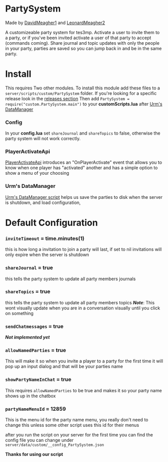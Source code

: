 # PartySystem
  Made by [DavidMeagher1](https://github.com/DavidMeagher1) and [LeonardMeagher2](https://github.com/LeonardMeagher2)
  
 A customizeable party system for tes3mp. Activate a user to invite them to a party, or if you've been invited activate a user of that party to accept (commands coming). Share journal and topic updates with only the people in your party, parties are saved so you can jump back in and be in the same party.
 
# Install
 This requires Two other modules. To install this module add these files to a `server/scripts/custom/PartySystem` folder.
 If you're looking for a specific release look in the [releases section](../../releases)
 Then add `PartySystem = require("custom.PartySystem.main")` to your **customScripts.lua** after [Urm's DataManager](https://github.com/tes3mp-scripts/DataManager)
 
 ### Config
 In your **config.lua** set `shareJournal` and `shareTopics` to false, otherwise the party system will not work correctly.

### PlayerActivateApi
 [PlayerActivateApi](https://github.com/DavidMeagher1/TES3MP_SingleScripts/blob/main/playerActivateAPI.lua) introduces an "OnPlayerActivate" event that allows you to know when one player has "activated" another and has a simple option to show a menu of your choosing

### Urm's DataManager
[Urm's DataManager script](https://github.com/tes3mp-scripts/DataManager) helps us save the parties to disk when the server is shutdown, and load configuration,

# Default Configuration
  ### `inviteTimeout` = time.minutes(1)
  this is how long a invitation to join a party will last, if set to nil invitations will only expire when the server is shutdown

  ### `shareJournal` = true
  this tells the party system to update all party members journals 

  ### `shareTopics` = true
  this tells the party system to update all party members topics 
  ***Note***: This wont visually update when you are in a conversation visually until you click on something
  
  ### `sendChatmessages` = true
  ***Not implemented yet***

  ### `allowNamedParties` = true
  This will make it so when you invite a player to a party for the first time it will pop up an input dialog and that will be your parties name
  
  ### `showPartyNameInChat` = true
  This requires `allowNamedParties` to be true and makes it so your party name shows up in the chatbox

  ### `partyNameMenuId` = 12859
  This is the menu id for the party name menu, you really don't need to change this unless some other script uses this id for their menus

  after you run the script on your server for the first time you can find the config file you can change under `server/data/custom/__config_PartySystem.json`
  
  
  **Thanks for using our script**
